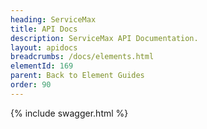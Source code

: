 ```yaml
---
heading: ServiceMax
title: API Docs
description: ServiceMax API Documentation.
layout: apidocs
breadcrumbs: /docs/elements.html
elementId: 169
parent: Back to Element Guides
order: 90
---
```


{% include swagger.html %}
